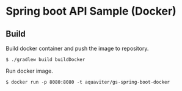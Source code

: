 # Spring boot API Sample (Docker)

## Build

Build docker container and push the image to repository.

```
$ ./gradlew build buildDocker
```

Run docker image.

```
$ docker run -p 8080:8080 -t aquaviter/gs-spring-boot-docker
```
